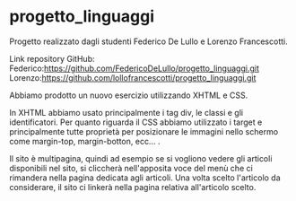 # progetto_linguaggi
Progetto realizzato dagli studenti Federico De Lullo e Lorenzo Francescotti.

Link repository GitHub:
Federico:https://github.com/FedericoDeLullo/progetto_linguaggi.git
Lorenzo:https://github.com/lollofrancescotti/progetto_linguaggi.git


Abbiamo prodotto un nuovo esercizio utilizzando XHTML e CSS.

In XHTML abbiamo usato principalmente i tag div, le classi e gli identificatori.
Per quanto riguarda il CSS abbiamo utilizzato i target e principalmente tutte proprietà per posizionare le immagini nello schermo come margin-top, margin-botton, ecc... .

Il sito è multipagina, quindi ad esempio se si vogliono vedere gli articoli disponibili nel sito, si cliccherà nell'apposita voce del menù che ci rimandera nella pagina dedicata agli articoli. Una volta scelto l'articolo da considerare, il sito ci linkerà nella pagina relativa all'articolo scelto.



